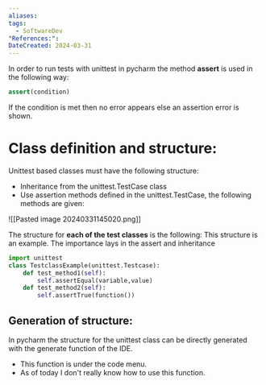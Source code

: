 ```yaml
---
aliases: 
tags:
  - SoftwareDev
"References:": 
DateCreated: 2024-03-31
---
```

In order to run tests with unittest  in pycharm the method **assert** is used in the following way: 

```python 
assert(condition)

```

If the condition is met then no error appears else an assertion error is shown. 

# Class definition and structure: 
Unittest based classes must have the following structure: 
+ Inheritance from the unittest.TestCase class
+ Use assertion methods defined in the unittest.TestCase, the following methods are given: 

![[Pasted image 20240331145020.png]]

The structure for **each of the test classes** is the following: 
This structure is an example. The importance lays in the assert and inheritance

```python
import unittest
class TestclassExample(unittest.Testcase): 
	def test_method1(self):
		self.assertEqual(variable,value)
	def test_method2(self): 
		self.assertTrue(function())

```

## Generation of structure: 
In pycharm the structure for the unittest class can be directly generated with the generate function of the IDE. 
+  This function is under the code menu. 
+ As of today I don't really know how to use this function. 